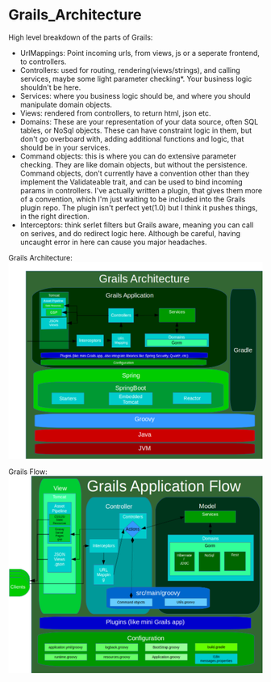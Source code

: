# Grails_Architecture

High level breakdown of the parts of Grails:
* UrlMappings: Point incoming urls, from views, js or a seperate frontend, to controllers.
* Controllers: used for routing, rendering(views/strings), and calling services, maybe some light parameter checking*. Your business logic shouldn't be here.
* Services: where you business logic should be, and where you should manipulate domain objects.
* Views: rendered from controllers, to return html, json etc.
* Domains: These are your representation of your data source, often SQL tables, or NoSql objects. These can have constraint logic in them, but don't go overboard with, adding additional functions and logic, that should be in your services.
* Command objects: this is where you can do extensive parameter checking. They are like domain objects, but without the persistence. Command objects, don't currently have a convention other than they  implement the Validateable trait, and can be used to bind incoming params in controllers. I've actually written a plugin, that gives them more of a convention, which I'm just waiting to be included into the Grails plugin repo. The plugin isn't perfect yet(1.0) but I think it pushes things, in the right direction.
* Interceptors: think serlet filters but Grails aware, meaning you can call on serives, and do redirect logic here. Although be careful, having uncaught error in here can cause you major headaches.

Grails Architecture:
![Grails Architecture](https://github.com/virtualdogbert/Grails_Architecture/raw/master/Grails_Architecture.png)

Grails Flow:
![Grails Flow](https://github.com/virtualdogbert/Grails_Architecture/raw/master/Grails_Flow.png)

